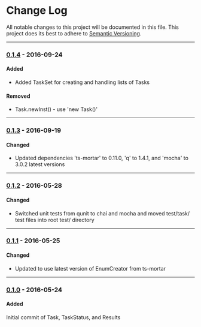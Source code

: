 ﻿# Change Log
All notable changes to this project will be documented in this file.
This project does its best to adhere to [Semantic Versioning](http://semver.org/).


--------
### [0.1.4](N/A) - 2016-09-24
#### Added
* Added TaskSet for creating and handling lists of Tasks

#### Removed
 * Task.newInst() - use 'new Task()'


--------
### [0.1.3](https://github.com/TeamworkGuy2/ts-task-results/commit/7b1ce2a24f891e562a88fe330984c6204a6168ed) - 2016-09-19
#### Changed
* Updated dependencies 'ts-mortar' to 0.11.0, 'q' to 1.4.1, and 'mocha' to 3.0.2 latest versions


--------
### [0.1.2](https://github.com/TeamworkGuy2/ts-task-results/commit/f75b9c2682b0f5e85986e8791e85311281c3ccc9) - 2016-05-28
#### Changed
* Switched unit tests from qunit to chai and mocha and moved test/task/ test files into root test/ directory


--------
### [0.1.1](https://github.com/TeamworkGuy2/ts-task-results/commit/84d099bc92572e687dbd8889f4182773b8a17690) - 2016-05-25
#### Changed
* Updated to use latest version of EnumCreator from ts-mortar


--------
### [0.1.0](https://github.com/TeamworkGuy2/ts-task-results/commit/46cb886b4855c665226347d0a1f3251f0f040fdc) - 2016-05-24
#### Added
Initial commit of Task, TaskStatus, and Results